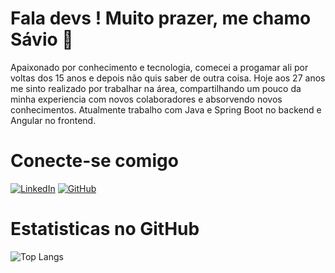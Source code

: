 # Fala devs ! Muito prazer, me chamo Sávio 👋

Apaixonado por conhecimento e tecnologia, comecei a progamar ali por voltas dos 15 anos e depois não quis saber de outra coisa. Hoje aos 27 anos me sinto realizado por trabalhar na área, compartilhando um pouco da minha experiencia com novos colaboradores e absorvendo novos conhecimentos. Atualmente trabalho com Java e Spring Boot no backend e Angular no frontend.


# Conecte-se comigo

[![LinkedIn](https://img.shields.io/badge/LinkedIn-0077B5?style=for-the-badge&logo=linkedin&logoColor=white)](https://www.linkedin.com/in/savio-santos/)
[![GitHub](https://img.shields.io/badge/GitHub-100000?style=for-the-badge&logo=github&logoColor=white)](https://github.com/savio-santos)


# Estatisticas no GitHub

![Top Langs](https://github-readme-stats-git-masterrstaa-rickstaa.vercel.app/api/top-langs/?username=savio-santos&layout=compact&bg_color=000&border_color=30A3DC&title_color=E94D5F&text_color=FFF)

